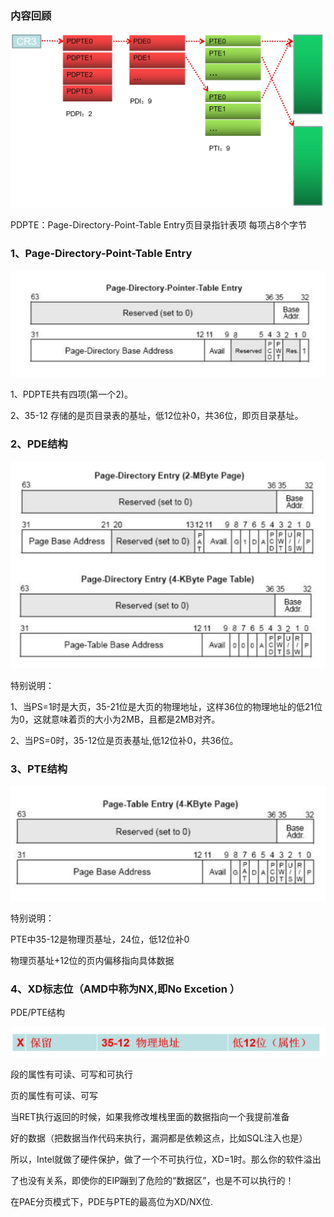 ### 内容回顾

![](../images/01/微信截图_20240218160052.png)

PDPTE：Page-Directory-Point-Table Entry页目录指针表项 每项占8个字节



### 1、Page-Directory-Point-Table Entry

![](../images/01/微信截图_20240218160223.png)

1、PDPTE共有四项(第一个2)。

2、35-12 存储的是页目录表的基址，低12位补0，共36位，即页目录基址。



### 2、PDE结构

![](../images/01/微信截图_20240218160319.png)

特别说明：

1、当PS=1时是大页，35-21位是大页的物理地址，这样36位的物理地址的低21位为0，这就意味着页的大小为2MB，且都是2MB对齐。

2、当PS=0时，35-12位是页表基址,低12位补0，共36位。



### 3、PTE结构

![](../images/01/微信截图_20240218160418.png)

特别说明：

PTE中35-12是物理页基址，24位，低12位补0

物理页基址+12位的页内偏移指向具体数据





### 4、XD标志位（AMD中称为NX,即No Excetion ）

PDE/PTE结构

![](../images/01/微信截图_20240218160556.png)

段的属性有可读、可写和可执行

页的属性有可读、可写

当RET执行返回的时候，如果我修改堆栈里面的数据指向一个我提前准备

好的数据（把数据当作代码来执行，漏洞都是依赖这点，比如SQL注入也是）

所以，Intel就做了硬件保护，做了一个不可执行位，XD=1时。那么你的软件溢出

了也没有关系，即使你的EIP蹦到了危险的“数据区”，也是不可以执行的！

在PAE分页模式下，PDE与PTE的最高位为XD/NX位.